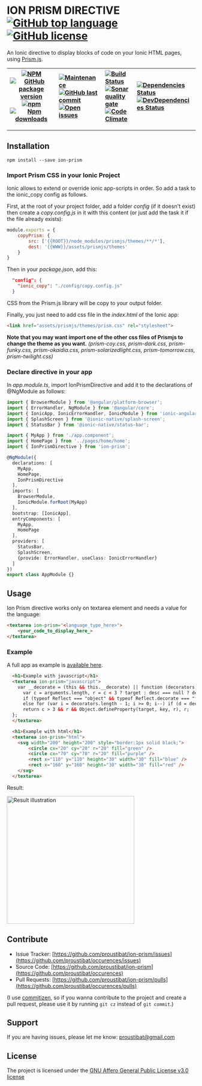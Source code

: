 ION PRISM DIRECTIVE  [![GitHub top language](https://img.shields.io/github/languages/top/proustibat/ion-prism.svg)](https://github.com/proustibat/ion-prism) <a href='https://github.com/proustibat/ion-prism/blob/master/LICENSE.md'><img src='https://img.shields.io/github/license/proustibat/ion-prism.svg' alt='GitHub license'/></a>
===================

An Ionic directive to display blocks of code on your Ionic HTML pages, using [Prism.js](http://prismjs.com).


| [![NPM](https://nodei.co/npm/ion-prism.png?compact=true)](https://www.npmjs.com/package/ion-prism) </br> [![GitHub package version](https://img.shields.io/github/package-json/v/proustibat/ion-prism.svg)]() [![npm](https://img.shields.io/npm/v/ion-prism.svg)](https://www.npmjs.com/package/ion-prism) [![Npm downloads](https://img.shields.io/npm/dt/ion-prism.svg)](https://www.npmjs.com/package/ion-prism) | [![Maintenance](https://img.shields.io/maintenance/yes/2018.svg)](https://github.com/proustibat/ion-prism/commits/master) </br> [![GitHub last commit](https://img.shields.io/github/last-commit/proustibat/ion-prism.svg)](https://github.com/proustibat/ion-prism/commits/master) </br> [![Open issues](https://sonarcloud.io/api/badges/measure?key=prstbt.ion-prism.directive&metric=open_issues)](https://sonarcloud.io/component_measures?id=prstbt.ion-prism.directive&metric=open_issues) | [![Build Status](https://travis-ci.org/proustibat/ion-prism.svg?branch=master)](https://travis-ci.org/proustibat/ion-prism) </br> [![Sonar quality gate](https://sonarcloud.io/api/badges/gate?key=prstbt.ion-prism.directive)](https://sonarcloud.io/dashboard?id=prstbt.ion-prism.directive) </br> [![Code Climate](https://codeclimate.com/github/proustibat/ion-prism/badges/gpa.svg)](https://codeclimate.com/github/proustibat/ion-prism) | [![Dependencies Status](https://david-dm.org/proustibat/stats-text/status.svg)](https://david-dm.org/proustibat/stats-text) </br>[![DevDependencies Status](https://david-dm.org/proustibat/stats-text/dev-status.svg)](https://david-dm.org/proustibat/stats-text?type=dev) |
| --- | :--- | :---- | :----


-----------------

Installation
------------

```
npm install --save ion-prism
```

### Import Prism CSS in your Ionic Project

Ionic allows to extend or override ionic app-scripts in order. So add a task to the ionic_copy config as follows.

First, at the root of your project folder, add a folder *config* (if it doesn't exist) then create a *copy.config.js* in it with this content (or just add the task it if the file already exists):

```javascript
module.exports = {
    copyPrism: {
        src: ['{{ROOT}}/node_modules/prismjs/themes/**/*'],
        dest: '{{WWW}}/assets/prismjs/themes'
    }
}
```

Then in your *package.json*, add this:
```json
  "config": {
    "ionic_copy": "./config/copy.config.js"
  }
```

CSS from the Prism.js library will be copy to your output folder. 


Finally, you just need to add css file in the *index.html* of the Ionic app: 

```html
<link href="assets/prismjs/themes/prism.css" rel="stylesheet">
```
**Note that you may want import one of the other css files of Prismjs to change the theme as you want.** *(prism-coy.css, prism-dark.css, prism-funky.css, prism-okaidia.css, prism-solarizedlight.css, prism-tomorrow.css, prism-twilight.css)*

### Declare directive in your app
In *app.module.ts*, import IonPrismDirective and add it to the declarations of @NgModule as follows:

```typescript
import { BrowserModule } from '@angular/platform-browser';
import { ErrorHandler, NgModule } from '@angular/core';
import { IonicApp, IonicErrorHandler, IonicModule } from 'ionic-angular';
import { SplashScreen } from '@ionic-native/splash-screen';
import { StatusBar } from '@ionic-native/status-bar';

import { MyApp } from './app.component';
import { HomePage } from '../pages/home/home';
import { IonPrismDirective } from 'ion-prism';

@NgModule({
  declarations: [
    MyApp,
    HomePage,
    IonPrismDirective
  ],
  imports: [
    BrowserModule,
    IonicModule.forRoot(MyApp)
  ],
  bootstrap: [IonicApp],
  entryComponents: [
    MyApp,
    HomePage
  ],
  providers: [
    StatusBar,
    SplashScreen,
    {provide: ErrorHandler, useClass: IonicErrorHandler}
  ]
})
export class AppModule {}

```


Usage
-----
Ion Prism directive works only on textarea element and needs a value for the language: 

```html
<textarea ion-prism="<language_type_here>">
    <your_code_to_display_here_>
</textarea>
```


### Example

A full app as example is [available here](https://github.com/proustibat/ion-prism-app-example). 

```html
  <h1>Example with javascript</h1>
  <textarea ion-prism="javascript">
    var __decorate = (this && this.__decorate) || function (decorators, target, key, desc) {
      var c = arguments.length, r = c < 3 ? target : desc === null ? desc = Object.getOwnPropertyDescriptor(target, key) : desc, d;
      if (typeof Reflect === "object" && typeof Reflect.decorate === "function") r = Reflect.decorate(decorators, target, key, desc);
      else for (var i = decorators.length - 1; i >= 0; i--) if (d = decorators[i]) r = (c < 3 ? d(r) : c > 3 ? d(target, key, r) : d(target, key)) || r;
      return c > 3 && r && Object.defineProperty(target, key, r), r;
  };
  </textarea>

  <h1>Example with html</h1>
  <textarea ion-prism="html">
    <svg width="200" height="200" style="border:1px solid black;">
        <circle cx="20" cy="20" r="20" fill="green" />
        <circle cx="70" cy="70" r="20" fill="purple" />
        <rect x="110" y="110" height="30" width="30" fill="blue" />
        <rect x="160" y="160" height="30" width="30" fill="red" />
    </svg>
  </textarea>
```

Result: 

<img src="https://i.imgur.com/CMN7Ck1.png" width="340" alt="Result illustration"/>

Contribute
----------
- Issue Tracker: [https://github.com/proustibat/ion-prism/issues](https://github.com/proustibat/occurences/issues)
- Source Code: [https://github.com/proustibat/ion-prism](https://github.com/proustibat/occurences)
- Pull Requests: [https://github.com/proustibat/ion-prism/pulls](https://github.com/proustibat/occurences/pulls)

(I use [commitizen](https://github.com/commitizen/cz-cli), so if you wanna contribute to the project and create a pull request, please use it by running `git cz` instead of `git commit`.)

Support
-------
If you are having issues, please let me know: proustibat@gmail.com

License
-------
The project is licensed under the [GNU Affero General Public License v3.0 license](LICENSE)

